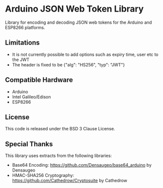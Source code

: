 # Arduino JSON Web Token Library

Library for encoding and decoding JSON web tokens for the Arduino and ESP8266 platforms.

## Limitations

 - It is not currently possible to add options such as expiry time, user etc to the JWT
 - The header is fixed to be {"alg": "HS256", "typ": "JWT"}

## Compatible Hardware

 - Arduino
 - Intel Galileo/Edison
 - ESP8266

## License

This code is released under the BSD 3 Clause License.

## Special Thanks

This library uses extracts from the following libraries:
 - Base64 Encoding: https://github.com/Densaugeo/base64_arduino by Densaugeo
 - HMAC-SHA256 Cryptography: https://github.com/Cathedrow/Cryptosuite by Cathedrow
